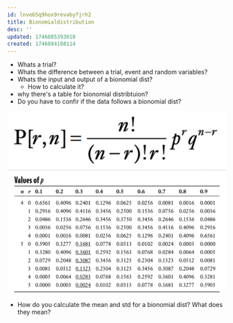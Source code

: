 ```yaml
---
id: lnve65q9hox9revabyfjrh2
title: Bionomialdistribution
desc: ''
updated: 1746885393010
created: 1746884108114
---
```



- Whats a trial?
- Whats the difference between a trial, event and random variables?
- Whats the input and output of a bionomial dist?
  - How to calculate it?
- why there's a table for bionomial distribtuion?
- Do you have to confir if the data follows a bionomial dist?


![alt text](image-54.png)
![alt text](image-55.png)

- How do you calculate the mean and std for a bionomial dist? What does they mean?